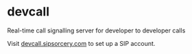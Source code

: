 # devcall
Real-time call signalling server for developer to developer calls

Visit [devcall.sipsorcery.com](devcall.sipsorcery.com) to set up a SIP account.
